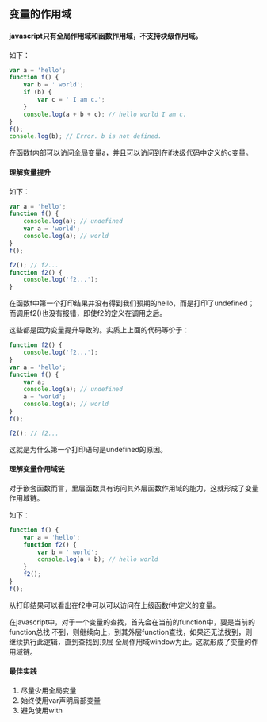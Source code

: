 ## 变量的作用域

#### javascript只有全局作用域和函数作用域，不支持块级作用域。

如下：
```javascript
var a = 'hello';
function f() {
	var b = ' world';
	if (b) {
		var c = ' I am c.';
	}
	console.log(a + b + c); // hello world I am c.
}
f();
console.log(b); // Error. b is not defined.
```
在函数f内部可以访问全局变量a，并且可以访问到在if块级代码中定义的c变量。


#### 理解变量提升

如下：
```javascript
var a = 'hello';
function f() {
	console.log(a); // undefined
	var a = 'world';
	console.log(a); // world
}
f();

f2(); // f2...
function f2() {
	console.log('f2...');
}
```
在函数f中第一个打印结果并没有得到我们预期的hello，而是打印了undefined；
而调用f2()也没有报错，即使f2的定义在调用之后。

这些都是因为变量提升导致的。实质上上面的代码等价于：
```javascript
function f2() {
	console.log('f2...');
}
var a = 'hello';
function f() {
	var a;
	console.log(a); // undefined
	a = 'world';
	console.log(a); // world
}
f();

f2(); // f2...
```
这就是为什么第一个打印语句是undefined的原因。


#### 理解变量作用域链

对于嵌套函数而言，里层函数具有访问其外层函数作用域的能力，这就形成了变量作用域链。

如下：
```javascript
function f() {
	var a = 'hello';
	function f2() {
		var b = ' world';
		console.log(a + b); // hello world
	}
	f2();
}
f();
```
从打印结果可以看出在f2中可以可以访问在上级函数f中定义的变量。

在javascript中，对于一个变量的查找，首先会在当前的function中，要是当前的function总找
不到，则继续向上，到其外层function查找，如果还无法找到，则继续执行此逻辑，直到查找到顶层
全局作用域window为止。这就形成了变量的作用域链。


#### 最佳实践

1. 尽量少用全局变量
2. 始终使用var声明局部变量
3. 避免使用with
